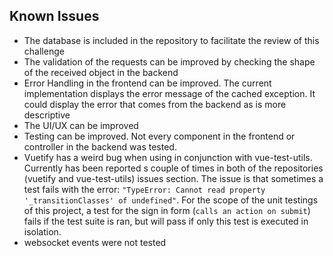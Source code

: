 ## Known Issues
- The database is included in the repository to facilitate the review of this challenge
- The validation of the requests can be improved by checking the shape of the received object in the backend
- Error Handling in the frontend can be improved. The current implementation displays the error message of 
the cached exception. It could display the error that comes from the backend as is more descriptive
- The UI/UX can be improved
- Testing can be improved. Not every component in the frontend or controller in the backend was tested.
- Vuetify has a weird bug when using in conjunction with vue-test-utils. Currently has been reported 
s couple of times in both of the repositories (vuetify and vue-test-utils) issues section. The issue is that 
sometimes a test fails with the error: `"TypeError: Cannot read property '_transitionClasses' of undefined"`.
For the scope of the unit testings of this project, a test for the sign in form (`calls an action on submit`)
fails if the test suite is ran, but will pass if only this test is executed in isolation.
- websocket events were not tested